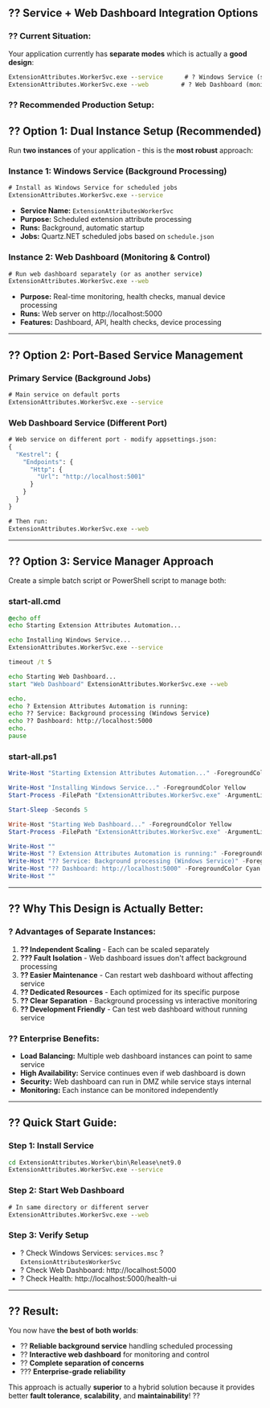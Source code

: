 ## ?? **Service + Web Dashboard Integration Options**

### ?? **Current Situation:**
Your application currently has **separate modes** which is actually a **good design**:

```cmd
ExtensionAttributes.WorkerSvc.exe --service      # ? Windows Service (scheduled jobs)
ExtensionAttributes.WorkerSvc.exe --web         # ? Web Dashboard (monitoring)
```

### ?? **Recommended Production Setup:**

## **?? Option 1: Dual Instance Setup (Recommended)**
Run **two instances** of your application - this is the **most robust** approach:

### **Instance 1: Windows Service (Background Processing)**
```cmd
# Install as Windows Service for scheduled jobs
ExtensionAttributes.WorkerSvc.exe --service
```
- **Service Name:** `ExtensionAttributesWorkerSvc`
- **Purpose:** Scheduled extension attribute processing
- **Runs:** Background, automatic startup
- **Jobs:** Quartz.NET scheduled jobs based on `schedule.json`

### **Instance 2: Web Dashboard (Monitoring & Control)**
```cmd
# Run web dashboard separately (or as another service)
ExtensionAttributes.WorkerSvc.exe --web
```
- **Purpose:** Real-time monitoring, health checks, manual device processing
- **Runs:** Web server on http://localhost:5000
- **Features:** Dashboard, API, health checks, device processing

---

## **?? Option 2: Port-Based Service Management**

### **Primary Service (Background Jobs)**
```cmd
# Main service on default ports
ExtensionAttributes.WorkerSvc.exe --service
```

### **Web Dashboard Service (Different Port)**
```cmd
# Web service on different port - modify appsettings.json:
{
  "Kestrel": {
    "Endpoints": {
      "Http": {
        "Url": "http://localhost:5001"
      }
    }
  }
}

# Then run:
ExtensionAttributes.WorkerSvc.exe --web
```

---

## **?? Option 3: Service Manager Approach**

Create a simple batch script or PowerShell script to manage both:

### **start-all.cmd**
```cmd
@echo off
echo Starting Extension Attributes Automation...

echo Installing Windows Service...
ExtensionAttributes.WorkerSvc.exe --service

timeout /t 5

echo Starting Web Dashboard...
start "Web Dashboard" ExtensionAttributes.WorkerSvc.exe --web

echo.
echo ? Extension Attributes Automation is running:
echo ?? Service: Background processing (Windows Service)
echo ?? Dashboard: http://localhost:5000
echo.
pause
```

### **start-all.ps1**
```powershell
Write-Host "Starting Extension Attributes Automation..." -ForegroundColor Green

Write-Host "Installing Windows Service..." -ForegroundColor Yellow
Start-Process -FilePath "ExtensionAttributes.WorkerSvc.exe" -ArgumentList "--service" -Wait

Start-Sleep -Seconds 5

Write-Host "Starting Web Dashboard..." -ForegroundColor Yellow
Start-Process -FilePath "ExtensionAttributes.WorkerSvc.exe" -ArgumentList "--web"

Write-Host ""
Write-Host "? Extension Attributes Automation is running:" -ForegroundColor Green
Write-Host "?? Service: Background processing (Windows Service)" -ForegroundColor Cyan  
Write-Host "?? Dashboard: http://localhost:5000" -ForegroundColor Cyan
Write-Host ""
```

---

## **?? Why This Design is Actually Better:**

### **? Advantages of Separate Instances:**
1. **?? Independent Scaling** - Each can be scaled separately
2. **??? Fault Isolation** - Web dashboard issues don't affect background processing
3. **?? Easier Maintenance** - Can restart web dashboard without affecting service
4. **?? Dedicated Resources** - Each optimized for its specific purpose
5. **?? Clear Separation** - Background processing vs interactive monitoring
6. **?? Development Friendly** - Can test web dashboard without running service

### **?? Enterprise Benefits:**
- **Load Balancing:** Multiple web dashboard instances can point to same service
- **High Availability:** Service continues even if web dashboard is down
- **Security:** Web dashboard can run in DMZ while service stays internal
- **Monitoring:** Each instance can be monitored independently

---

## **?? Quick Start Guide:**

### **Step 1: Install Service**
```cmd
cd ExtensionAttributes.Worker\bin\Release\net9.0
ExtensionAttributes.WorkerSvc.exe --service
```

### **Step 2: Start Web Dashboard**
```cmd
# In same directory or different server
ExtensionAttributes.WorkerSvc.exe --web
```

### **Step 3: Verify Setup**
- ? Check Windows Services: `services.msc` ? `ExtensionAttributesWorkerSvc`
- ? Check Web Dashboard: http://localhost:5000
- ? Check Health: http://localhost:5000/health-ui

---

## **?? Result:**

You now have **the best of both worlds**:
- ?? **Reliable background service** handling scheduled processing
- ?? **Interactive web dashboard** for monitoring and control
- ?? **Complete separation of concerns**
- ??? **Enterprise-grade reliability**

This approach is actually **superior** to a hybrid solution because it provides better **fault tolerance**, **scalability**, and **maintainability**! ??